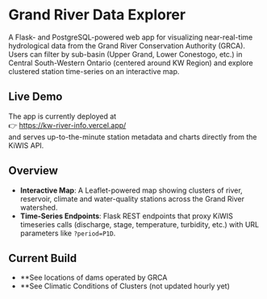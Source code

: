 
# Grand River Data Explorer

A Flask- and PostgreSQL-powered web app for visualizing near-real-time hydrological data from the Grand River Conservation Authority (GRCA). Users can filter by sub-basin (Upper Grand, Lower Conestogo, etc.) in Central South-Western Ontario (centered around KW Region) and explore clustered station time-series on an interactive map.

## Live Demo

The app is currently deployed at  
👉 https://kw-river-info.vercel.app/  
and serves up-to-the-minute station metadata and charts directly from the KiWIS API.


## Overview

- **Interactive Map**: A Leaflet-powered map showing clusters of river, reservoir, climate and water-quality stations across the Grand River watershed.
- **Time-Series Endpoints**: Flask REST endpoints that proxy KiWIS timeseries calls (discharge, stage, temperature, turbidity, etc.) with URL parameters like `?period=P1D`.

## Current Build
- **See locations of dams operated by GRCA
- **See Climatic Conditions of Clusters (not updated hourly yet)




